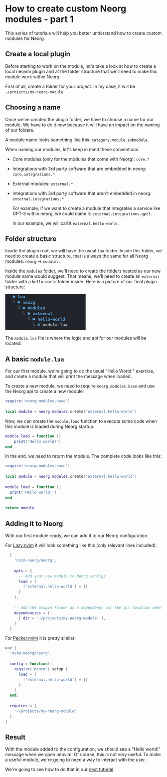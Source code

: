 # How to create custom Neorg modules - part 1

This series of tutorials will help you better understand how to create
custom modules for Neorg.

## Create a local plugin

Before starting to work on the module, let's take a look at how to create a
local neovim plugin and at the folder structure that we'll need to make this module
work within Neorg.

First of all, create a folder for your project. In my case, it will be
`~/projects/my-neorg-module`.

## Choosing a name

Once we've created the plugin folder, we have to choose a name for our module.
We have to do it now because it will have an impact on the naming of our 
folders.

A module name looks something like this: `category.module.submodule`.

When naming our modules, let's keep in mind these conventions:

- Core modules (only for the modules that come with Neorg): `core.*`

- Integrations with 3rd party software that are embedded in neorg: `core.integrations.*`

- External modules: `external.*`

- Integrations with 3rd party software that aren't embedded in neorg: `external.integrations.*`
  
  For example, if we want to create a module that integrates a service like GPT-3 
  within neorg, we could name it: `external.integrations.gpt3`.
  
  In our example, we will call it `external.hello-world`.

## Folder structure

Inside the plugin root, we will have the usual `lua` folder.
Inside this folder, we need to create a basic structure, that is always the same for
all Neorg modules:
`neorg` → `modules`.

Inside the `modules` folder, we'll need to create the folders nested as our new module
name would suggest. That means, we'll need to create an `external` folder with a `hello-world` folder inside.
Here is a picture of our final plugin structure:

![Neorg plugin file structure](./assets/plugin-folder-structure.png)

The `module.lua` file is where the logic and api for our modules will be located.

## A basic `module.lua`

For our first module, we're going to do the usual "Hello World!" exercise, and create 
a module that will print the message when loaded.

To create a new module, we need to require `neorg.modules.base` and use the Neorg api to create a new module:

```lua
require('neorg.modules.base')

local module = neorg.modules.create('external.hello-world')
```

Now, we can create the `module.load` function to execute some code when this module is loaded during Neorg startup:

```lua
module.load = function ()
    print("Hello world!")
end
```

In the end, we need to return the module. The complete code looks like this:

```lua
require('neorg.modules.base')

local module = neorg.modules.create('external.hello-world')

module.load = function ()
  print('Hello world!')
end

return module
```

## Adding it to Neorg

With our first module ready, we can add it to our Neorg configuration.

For [Lazy.nvim](https://github.com/folke/lazy.nvim) it will look something like this (only relevant lines included):

```lua
  {
    'nvim-neorg/neorg',

    opts = {
      -- Add your new module to Neorg configs
      load = {
        ['external.hello-world'] = {}
      }
    },

    -- Add the plugin folder as a dependency (or the git location when deployed)
    dependencies = {
      { dir = '~/projects/my-neorg-module' },
    }
  }
```

For [Packer.nvim](https://github.com/wbthomason/packer.nvim) it is pretty similar:

```lua
use {
  'nvim-neorg/neorg',

  config = function()
    require('neorg').setup {
      load = {
        ['external.hello-world'] = {}
      }
    }
  end,

  requires = {
    '~/projects/my-neorg-module'
  }
}
```

## Result

With the module added to the configuration, we should see a "Hello world!" message when we open neovim.
Of course, this is not very useful. To make a useful module, we're going to need a way to interact with the user.

We're going to see how to do that in our [next tutorial](./part-2.md).
